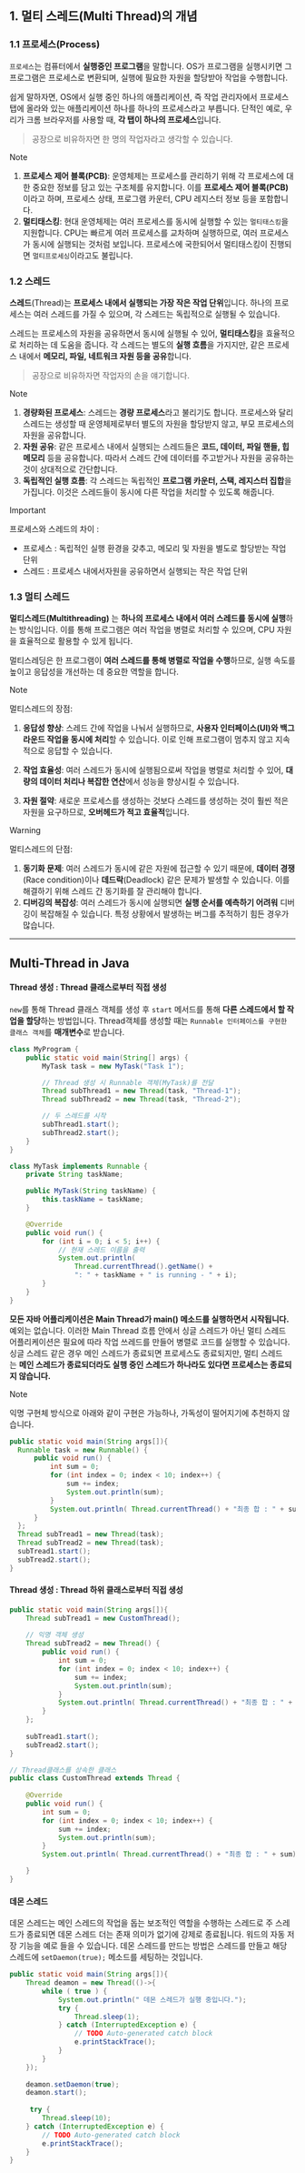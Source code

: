 ## 1. 멀티 스레드(Multi Thread)의 개념

### 1.1 프로세스(Process)

`프로세스`는 컴퓨터에서 **실행중인 프로그램**을 말합니다. OS가 프로그램을 실행시키면 그 프로그램은 프로세스로 변환되며, 실행에 필요한 자원을 할당받아 작업을 수행합니다.  

쉽게 말하자면, OS에서 실행 중인 하나의 애플리케이션, 즉 작업 관리자에서 프로세스 탭에 올라와 있는 애플리케이션 하나를 하나의 프로세스라고 부릅니다. 단적인 예로, 우리가 크롬 브라우저를 사용할 때, **각 탭이 하나의 프로세스**입니다. 

> 공장으로 비유하자면 한 명의 작업자라고 생각할 수 있습니다.

>[!note]
>1. **프로세스 제어 블록(PCB)**: 운영체제는 프로세스를 관리하기 위해 각 프로세스에 대한 중요한 정보를 담고 있는 구조체를 유지합니다. 이를 **프로세스 제어 블록(PCB)** 이라고 하며, 프로세스 상태, 프로그램 카운터, CPU 레지스터 정보 등을 포함합니다.
>2. **멀티태스킹**: 현대 운영체제는 여러 프로세스를 동시에 실행할 수 있는 `멀티태스킹`을 지원합니다. CPU는 빠르게 여러 프로세스를 교차하며 실행하므로, 여러 프로세스가 동시에 실행되는 것처럼 보입니다. 프로세스에 국한되어서 멀티태스킹이 진행되면 `멀티프로세싱`이라고도 불립니다.

### 1.2 스레드

**스레드**(Thread)는 **프로세스 내에서 실행되는 가장 작은 작업 단위**입니다. 하나의 프로세스는 여러 스레드를 가질 수 있으며, 각 스레드는 독립적으로 실행될 수 있습니다.

스레드는 프로세스의 자원을 공유하면서 동시에 실행될 수 있어, **멀티태스킹**을 효율적으로 처리하는 데 도움을 줍니다. 각 스레드는 별도의 **실행 흐름**을 가지지만, 같은 프로세스 내에서 **메모리, 파일, 네트워크 자원 등을 공유**합니다.

> 공장으로 비유하자면 작업자의 손을 얘기합니다.

>[!note]
>1. **경량화된 프로세스**: 스레드는 **경량 프로세스**라고 불리기도 합니다. 프로세스와 달리 스레드는 생성할 때 운영체제로부터 별도의 자원을 할당받지 않고, 부모 프로세스의 자원을 공유합니다.
>2. **자원 공유**: 같은 프로세스 내에서 실행되는 스레드들은 **코드, 데이터, 파일 핸들, 힙 메모리** 등을 공유합니다. 따라서 스레드 간에 데이터를 주고받거나 자원을 공유하는 것이 상대적으로 간단합니다.
>3. **독립적인 실행 흐름**: 각 스레드는 독립적인 **프로그램 카운터, 스택, 레지스터 집합**을 가집니다. 이것은 스레드들이 동시에 다른 작업을 처리할 수 있도록 해줍니다.

>[!important]
>프로세스와 스레드의 차이 :
>- 프로세스 : 독립적인 실행 환경을 갖추고, 메모리 및 자원을 별도로 할당받는 작업 단위
>- 스레드 : 프로세스 내에서자원을 공유하면서 실행되는 작은 작업 단위  

### 1.3 멀티 스레드

**멀티스레드(Multithreading)** 는 **하나의 프로세스 내에서 여러 스레드를 동시에 실행**하는 방식입니다. 이를 통해 프로그램은 여러 작업을 병렬로 처리할 수 있으며, CPU 자원을 효율적으로 활용할 수 있게 됩니다.

멀티스레딩은 한 프로그램이 **여러 스레드를 통해 병렬로 작업을 수행**하므로, 실행 속도를 높이고 응답성을 개선하는 데 중요한 역할을 합니다.

>[!note]
>멀티스레드의 장점:
>1. **응답성 향상**: 스레드 간에 작업을 나눠서 실행하므로, **사용자 인터페이스(UI)와 백그라운드 작업을 동시에 처리**할 수 있습니다. 이로 인해 프로그램이 멈추지 않고 지속적으로 응답할 수 있습니다.
>
>2. **작업 효율성**: 여러 스레드가 동시에 실행됨으로써 작업을 병렬로 처리할 수 있어, **대량의 데이터 처리나 복잡한 연산**에서 성능을 향상시킬 수 있습니다.
>
>3. **자원 절약**: 새로운 프로세스를 생성하는 것보다 스레드를 생성하는 것이 훨씬 적은 자원을 요구하므로, **오버헤드가 적고 효율적**입니다.

>[!warning]
>멀티스레드의 단점:
>1. **동기화 문제**: 여러 스레드가 동시에 같은 자원에 접근할 수 있기 때문에, **데이터 경쟁**(Race condition)이나 **데드락**(Deadlock) 같은 문제가 발생할 수 있습니다. 이를 해결하기 위해 스레드 간 동기화를 잘 관리해야 합니다.
>2. **디버깅의 복잡성**: 여러 스레드가 동시에 실행되면 **실행 순서를 예측하기 어려워** 디버깅이 복잡해질 수 있습니다. 특정 상황에서 발생하는 버그를 추적하기 힘든 경우가 많습니다.

---

## Multi-Thread in Java

#### Thread 생성 : Thread 클래스로부터 직접 생성

`new`를 통해 Thread 클래스 객체를 생성 후 `start` 메서드를 통해 **다른 스레드에서 할 작업을 할당**하는 방법입니다. Thread객체를 생성할 때는 `Runnable 인터페이스를 구현한 클래스 객체`를 **매개변수**로 받습니다.

```java
class MyProgram {
    public static void main(String[] args) {
        MyTask task = new MyTask("Task 1");

        // Thread 생성 시 Runnable 객체(MyTask)를 전달
        Thread subThread1 = new Thread(task, "Thread-1");
        Thread subThread2 = new Thread(task, "Thread-2");

        // 두 스레드를 시작
        subThread1.start();
        subThread2.start();
    }
}

class MyTask implements Runnable {
    private String taskName;

    public MyTask(String taskName) {
        this.taskName = taskName;
    }

    @Override
    public void run() {
        for (int i = 0; i < 5; i++) {
            // 현재 스레드 이름을 출력
            System.out.println(
	            Thread.currentThread().getName() + 
	            ": " + taskName + " is running - " + i);
        }
    }
}
```

**모든 자바 어플리케이션은 Main Thread가 main() 메소드를 실행하면서 시작됩니다.** 
예외는 없습니다. 이러한 Main Thread 흐름 안에서 싱글 스레드가 아닌 멀티 스레드 어플리케이션은 필요에 따라 작업 쓰레드를 만들어 병렬로 코드를 실행할 수 있습니다. 싱글 스레드 같은 경우 메인 스레드가 종료되면 프로세스도 종료되지만, 멀티 스레드는 **메인 스레드가 종료되더라도 실행 중인 스레드가 하나라도 있다면 프로세스는 종료되지 않습니다.**


>[!note]
>익명 구현체 방식으로 아래와 같이 구현은 가능하나, 가독성이 떨어지기에 추천하지 않습니다.  
>
>```java
>public static void main(String args[]){
>	Runnable task = new Runnable() {
>		public void run() {
>			int sum = 0;
>			for (int index = 0; index < 10; index++) {
>				sum += index;
>				System.out.println(sum);
>			}
>			System.out.println( Thread.currentThread() + "최종 합 : " + sum);
>		}
>	};
>	Thread subTread1 = new Thread(task);
>	Thread subTread2 = new Thread(task);
>	subTread1.start();
>	subTread2.start();
>}
>```


#### Thread 생성 : Thread 하위 클래스로부터 직접 생성

```java
public static void main(String args[]){
    Thread subTread1 = new CustomThread();
    
    // 익명 객체 생성
    Thread subTread2 = new Thread() {
        public void run() {
            int sum = 0;
            for (int index = 0; index < 10; index++) {
                sum += index;
                System.out.println(sum);
            }
            System.out.println( Thread.currentThread() + "최종 합 : " + sum);
        }
    };
    
    subTread1.start();
    subTread2.start();
}

// Thread클래스를 상속한 클래스
public class CustomThread extends Thread {
    
    @Override
    public void run() {
        int sum = 0;
        for (int index = 0; index < 10; index++) {
            sum += index;
            System.out.println(sum);
        }
        System.out.println( Thread.currentThread() + "최종 합 : " + sum);

    }
}
```

#### 데몬 스레드

데몬 스레드는 메인 스레드의 작업을 돕는 보조적인 역할을 수행하는 스레드로 주 스레드가 종료되면 데몬 스레드 더는 존재 의미가 없기에 강제로 종료됩니다. 워드의 자동 저장 기능을 예로 들을 수 있습니다. 데몬 스레드를 만드는 방법은 스레드를 만들고 해당 스레드에 `setDaemon(true);` 메소드를 세팅하는 것입니다.

```java
public static void main(String args[]){
    Thread deamon = new Thread(()->{
        while ( true ) {
            System.out.println(" 데몬 스레드가 실행 중입니다.");
            try {
                Thread.sleep(1);
            } catch (InterruptedException e) {
                // TODO Auto-generated catch block
                e.printStackTrace();
            }
        }
    });
    
    deamon.setDaemon(true);
    deamon.start();
    
     try {
        Thread.sleep(10);
    } catch (InterruptedException e) {
        // TODO Auto-generated catch block
        e.printStackTrace();
    }
}
```